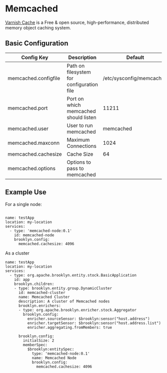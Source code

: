 # Memcached

[Varnish Cache](https://www.varnish-cache.org) is a Free & open source,
high-performance, distributed memory object caching system.

## Basic Configuration

| Config Key           | Description                               | Default                  |
|----------------------|-------------------------------------------|--------------------------|
| memcached.configfile | Path on filesystem for configuration file | /etc/sysconfig/memcached |
| memcached.port       | Port on which memcached should listen     | 11211                    |
| memcached.user       | User to run memcached                     | memcached                |
| memcached.maxconn    | Maximum Connections                       | 1024                     |
| memcached.cachesize  | Cache Size                                | 64                       |
| memcached.options    | Options to pass to memcached              |                          |



## Example Use

For a single node:

```

name: testApp
location: my-location
services:
  - type: 'memcached-node:0.1'
    id: memcached-node
    brooklyn.config:
      memcached.cachesize: 4096

```

As a cluster

```
name: testApp
location: my-location
services:
  - type: org.apache.brooklyn.entity.stock.BasicApplication
    id: app
    brooklyn.children:
    - type: brooklyn.entity.group.DynamicCluster
      id: memcached-cluster
      name: Memcached Cluster
      description: A cluster of Memcached nodes
      brooklyn.enrichers:
      - type: org.apache.brooklyn.enricher.stock.Aggregator
        brooklyn.config:
          enricher.sourceSensor: $brooklyn:sensor("host.address")
          enricher.targetSensor: $brooklyn:sensor("host.address.list")
          enricher.aggregating.fromMembers: true

      brooklyn.config:
        initialSize: 2
        memberSpec:
          $brooklyn:entitySpec:
            type: 'memcached-node:0.1'
            name: Memcached Node
            brooklyn.config:
              memcached.cachesize: 4096
```
